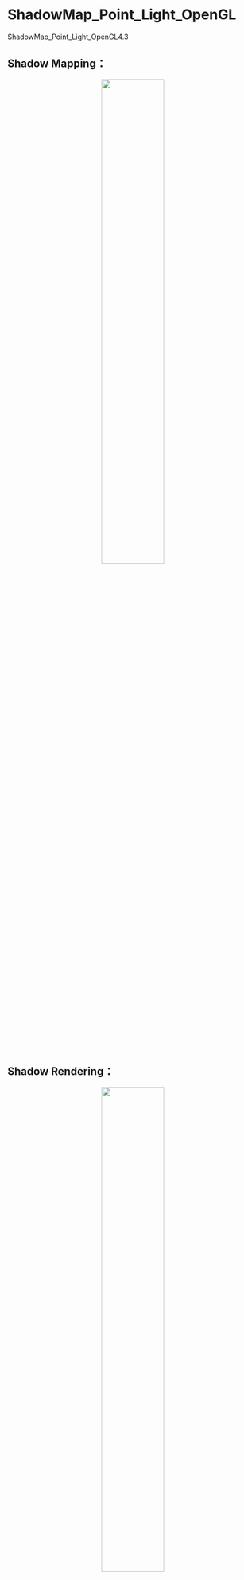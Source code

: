 # ShadowMap_Point_Light_OpenGL
ShadowMap_Point_Light_OpenGL4.3
## Shadow Mapping：
<center>
<img src="http://ota0mocmv.bkt.clouddn.com/shadowMap.png" width="50%" height="50%" />
</center>

## Shadow Rendering：
<center>
<img src="http://ota0mocmv.bkt.clouddn.com/shadow_normal.png" width="50%" height="50%" />
</center>
